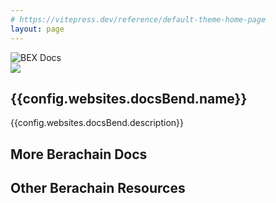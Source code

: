 ```yaml
---
# https://vitepress.dev/reference/default-theme-home-page
layout: page
---
```


<script setup>
  import Feature from '@berachain/ui/Feature';
  import config from '@berachain/config/constants.json';
  import { IconMoneybag, IconBrandGithub, IconSearch, IconDroplet, IconGavel, IconRefresh, IconWorld
 } from '@tabler/icons-vue';
</script>

<!-- START -->
<section class="VPHero">
  <div class="container">
    <div>
      <div class="VPImageBackground"></div>
      <img class="VPImage" src="/DocsBear.png" alt="BEX Docs" />
    </div>
    <div>
      <span class="logo">
        <img src="/assets/berachain-icon.svg" />
      </span>
      <h1 class="title">{{config.websites.docsBend.name}}</h1>
      <p class="description">{{config.websites.docsBend.description}}</p>
    </div>
  </div>
</section>

## More Berachain Docs

<section class="features">
  <Feature
    title="Core Docs"
    description="Berachain Core Docs"
    :link="config.websites.docsCore.url"
    image="/assets/BERA.png"
    type="alt"
  />
  <Feature
    title="BEX Docs"
    description="Berachain BEX Docs"
    :link="config.websites.docsBex.url"
    image="/assets/BEX.png"
    type="alt"
  />
</section>

## Other Berachain Resources

<section class="features">
  <Feature
    title="BeaconKit"
    description="BeaconKit Repo"
    link="https://github.com/berachain/beacon-kit"
    :icon="IconBrandGithub"
    type="alt"
  />
  <Feature
    title="Berascan"
    target="_blank"
    description="Block Explorer"
    :link="config.mainnet.thirdparty.routescan.url"
    :icon="IconSearch"
    type="alt"
  />
  <template v-if="config.bepolia.dapps?.faucet">
  <Feature
    :title="config.bepolia.dapps.faucet.name"
    description="Get Bepolia Tokens"
    :link="config.bepolia.dapps.faucet.url"
    :icon="IconDroplet"
      type="alt"
    />
  </template>
  <Feature
    :title="config.mainnet.dapps.hub.name"
    description="Manage $BGT"
    :link="config.mainnet.dapps.hub.url"
    :icon="IconGavel"
    type="alt"
  />
  <Feature
    :title="config.mainnet.dapps.bex.name"
    description="Berachain Native DEX"
    :link="config.mainnet.dapps.bex.url"
    :icon="IconRefresh"
    type="alt"
  />
  <Feature
    :title="config.mainnet.dapps.honeySwap.name"
    description="Berachain $HONEY Swapping"
    :link="config.mainnet.dapps.honeySwap.url"
    :icon="IconMoneybag"
    type="alt"
  />
  <Feature
    :title="config.mainnet.dapps.foundation.name"
    description="Main Foundation Website"
    :link="config.mainnet.dapps.foundation.url"
    :icon="IconWorld"
    type="alt"
  />
</section>

<style>
  .custom-block.warning {
    margin-bottom: 24px;
    padding: 24px;
  }

  .custom-block.warning h2 {
    border: none;
    font-weight: bold;
    padding: 0;
    margin-top: 0;
    color: var(--vp-c-brand-1);
  }

  .custom-block.warning p {
    margin: 0;
  }
  
  .VPPage {
    padding: 32px 24px 96px 24px;
  }

  .VPPage .VPHero .container {
    display: flex;
    flex-direction: column;
    justify-content: space-between;
    padding-bottom: 60px;
  }

  .VPPage .VPHero .VPImageBackground {
    background-image: var(--vp-home-hero-image-background-image);
    border-radius: 50%;
    width: 192px;
    height: 192px;
    position: absolute;
    filter: var(--vp-home-hero-image-filter);
    left: 0;
    right: 0;
    margin: 0 auto;
  }

  .VPPage .VPHero .VPImage {
    position: relative;
    max-width: 192px;
    max-height: 192px;
    margin: 0 auto 15px auto;
    z-index: 10;
  }

  .VPPage .VPHero .logo {
    display: block;
    font-size: 32px;
    text-align: center;
  }

  .VPPage .VPHero .logo img {
    height: 30px;
    margin: 10px auto;
  }

  .VPPage .VPHero .title {
    font-size: 32px;
    font-weight: 700;
    text-align: center;
  }

  .VPPage .VPHero .description {
    font-size: 18px;
    line-height: 28px;
    font-weight: 500;
    text-align: center;
    color: var(--vp-c-text-2);
  }

  .VPPage h1 {
    letter-spacing: -0.02em;
    line-height: 40px;
    font-size: 28px;
    font-family: var(--vp-font-family-base);
    font-weight: 600;
  }

  .VPPage h2 {
    margin: 48px 0 16px;
    border-top: 1px solid var(--vp-c-divider);
    padding-top: 24px;
    letter-spacing: -0.02em;
    line-height: 32px;
    font-size: 24px;
    font-weight: 600;
  }

  .VPPage p {
    margin: 16px 0;
  }

  .VPPage ul {
    list-style: disc;
    padding-left: 1.25rem;
    margin: 16px 0;
    line-height: 24px;
  }

  .VPPage ul li a {
    color: var(--vp-c-brand-1);
    font-weight: 500;
    text-decoration: underline;
    text-underline-offset: 2px;
  }

  .VPPage .features {
    display: flex;
    gap: 16px;
    flex-flow: row wrap;
  }

  .VPPage .features > .VPFeature {
    flex: 1 1 100%;
  }

  @media (min-width: 768px) {
    .VPPage {
      padding: 48px 32px 96px 32px;
    }

    .VPPage h1 {
      letter-spacing: -0.02em;
      line-height: 40px;
    font-size: 32px;
    }
  }
  @media (min-width: 960px) {
    .VPPage {
      padding: 48px 32px 96px 32px;
    }

    .VPPage .VPHero .container {
      flex-direction: row-reverse;
      padding-bottom: 80px;
      align-items: center;
    }

    .VPPage .VPHero .logo {
      font-size: 56px;
      text-align: left;
      height: 72px;
      line-height: 72px;
      margin-bottom: 20px;
    }

    .VPPage .VPHero .logo img {
      height: 48px;
      margin-left: 0px;
      margin-right: 0px;
    }

    .VPPage .VPHero .title {
      font-size: 56px;
      line-height: 64px;
      text-align: left;
    }

    .VPPage .VPHero .description {
      line-height: 36px;
    font-size: 24px;
      text-align: left;
    }

    .VPPage .VPHero .VPImage {
      max-width: 320px;
      max-height: 320px;
    }

    .VPPage .VPHero .VPImageBackground {
      width: 320px;
      height: 320px;
      left: auto;
      right: auto;
      margin: 0;
    }
  }
  @media (min-width: 1440px) {
    .VPPage .features > .VPFeature {
      flex: 1 1 30%;
    }
  }
</style>
